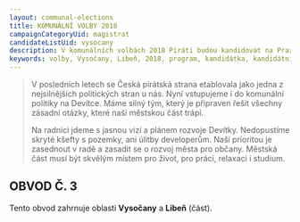 ```yaml
---
layout: communal-elections
title: KOMUNÁLNÍ VOLBY 2018
campaignCategoryUid: magistrat
candidateListUid: vysocany
description: V komunálních volbách 2018 Piráti budou kandidovat na Praze 9. Jak na magistrát, tak i na jednotlivé městské obvody. Prosazujeme transparentní veřejnou správu, participaci veřejnosti, férový přístup ke všem způsobům dopravy a politiku, která využívá možností technologií 21. století pro otevřenou a demokratickou společnost.
keywords: volby, Vysočany, Libeň, 2018, program, kandidátka, kandidátní listina, kandidáti, komunální volby
---
```

<blockquote class="c-blockquote c-blockquote--wicon">
    <p>V posledních letech se Česká pirátská strana etablovala jako jedna z nejsilnějších politických stran u nás. Nyní vstupujeme i do komunální politiky na Devítce. Máme silný tým, který je připraven řešit všechny zásadní otázky,
které naši městskou část trápí.</p>
	<p>Na radnici jdeme s jasnou vizí a plánem rozvoje Devítky. Nedopustíme skryté kšefty s pozemky, ani úlitby developerům. Naší prioritou je zasednout v radě a zasadit se o rozvoj města pro občany. Městská část musí být skvělým místem pro život, pro práci, relaxaci i studium. </p>
</blockquote>

OBVOD Č. 3
----------

Tento obvod zahrnuje oblasti **Vysočany** a **Libeň** (část).